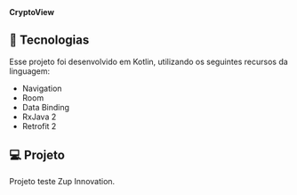 <strong align="center">
   CryptoView
</strong>



## 🚀 Tecnologias

Esse projeto foi desenvolvido em Kotlin, utilizando os seguintes recursos da linguagem:

- Navigation
- Room
- Data Binding
- RxJava 2
- Retrofit 2

## 💻 Projeto

Projeto teste Zup Innovation.
